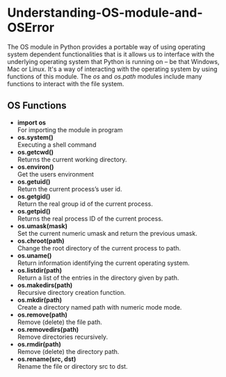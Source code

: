 # Understanding-OS-module-and-OSError
The OS module in Python provides a portable way of using operating system dependent functionalities that is it allows us to interface with the underlying operating system that Python is running on – be that Windows, Mac or Linux. It's a way of interacting with the operating system by using functions of this module. The *os* and *os.path* modules include many functions to interact with the file system.

## OS Functions
* __import os__  
For importing the module in program
* __os.system()__  
Executing a shell command
* __os.getcwd()__  
Returns the current working directory.
* __os.environ()__  
Get the users environment 
* __os.getuid()__  
Return the current process’s user id.
* __os.getgid()__  
Return the real group id of the current process.
* __os.getpid()__  
Returns the real process ID of the current process.
* __os.umask(mask)__  
Set the current numeric umask and return the previous umask.
* __os.chroot(path)__  
Change the root directory of the current process to path.
* __os.uname()__  
Return information identifying the current operating system.
* __os.listdir(path)__  
Return a list of the entries in the directory given by path.
* __os.makedirs(path)__  
Recursive directory creation function.
* __os.mkdir(path)__  
Create a directory named path with numeric mode mode.
* __os.remove(path)__  
Remove (delete) the file path.
* __os.removedirs(path)__  
Remove directories recursively.
* __os.rmdir(path)__  
Remove (delete) the directory path.
* __os.rename(src, dst)__  
Rename the file or directory src to dst.


